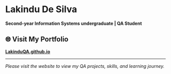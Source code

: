 # Lakindu De Silva

**Second-year Information Systems undergraduate | QA Student**

## 🌐 Visit My Portfolio

**[LakinduQA.github.io](https://lakinduqa.github.io)**

---

_Please visit the website to view my QA projects, skills, and learning journey._
